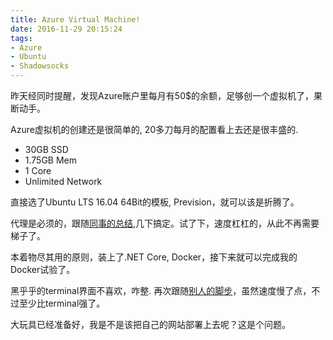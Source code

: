 ```yaml
---
title: Azure Virtual Machine!
date: 2016-11-29 20:15:24
tags: 
- Azure
- Ubuntu
- Shadowsocks
---
```

昨天经同时提醒，发现Azure账户里每月有50$的余额，足够创一个虚拟机了，果断动手。

Azure虚拟机的创建还是很简单的, 20多刀每月的配置看上去还是很丰盛的.
- 30GB SSD
- 1.75GB Mem
- 1 Core
- Unlimited Network 

直接选了Ubuntu LTS 16.04 64Bit的模板, Prevision，就可以该是折腾了。

代理是必须的，跟随[同事的总结]( http://fresky.github.io/2015/12/19/setup-shadowsocks-on-azure/),几下搞定。试了下，速度杠杠的，从此不再需要梯子了。

本着物尽其用的原则，装上了.NET Core, Docker，接下来就可以完成我的Docker试验了。

黑乎乎的terminal界面不喜欢，咋整. 再次跟随[别人的脚步](https://www.linode.com/docs/applications/remote-desktop/install-vnc-on-ubuntu-16-04/)，虽然速度慢了点，不过至少比terminal强了。

大玩具已经准备好，我是不是该把自己的网站部署上去呢？这是个问题。
<!-- more -->